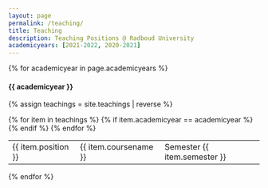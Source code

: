 ```yaml
---
layout: page
permalink: /teaching/
title: Teaching
description: Teaching Positions @ Radboud University
academicyears: [2021-2022, 2020-2021]
---
```

{% for academicyear in page.academicyears %}
#### {{ academicyear }}
  {% assign teachings = site.teachings | reverse %}
  <table>
    {% for item in teachings %}
      {% if item.academicyear == academicyear %}
        <tr class="noBorder">
        <td>{{ item.position }}</td>
        <td>{{ item.coursename  }}</td>
        <td>Semester {{ item.semester }}</td>
      {% endif %}
    {% endfor %}
  </table>
{% endfor %}
